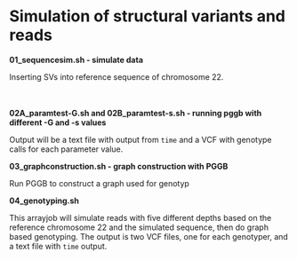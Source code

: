 
# Simulation of structural variants and reads

**01_sequencesim.sh - simulate data**

Inserting SVs into reference sequence of chromosome 22.  
<br/>
<br/>

**02A_paramtest-G.sh and 02B_paramtest-s.sh - running pggb with different -G and -s values**

Output will be a text file with output from `time` and a VCF with genotype calls for each parameter value.


**03_graphconstruction.sh - graph construction with PGGB**

Run PGGB to construct a graph used for genotyp


**04_genotyping.sh**

This arrayjob will simulate reads with five different depths based on the reference chromosome 22 and the simulated sequence, then do graph based genotyping.
The output is two VCF files, one for each genotyper, and a text file with `time` output.
